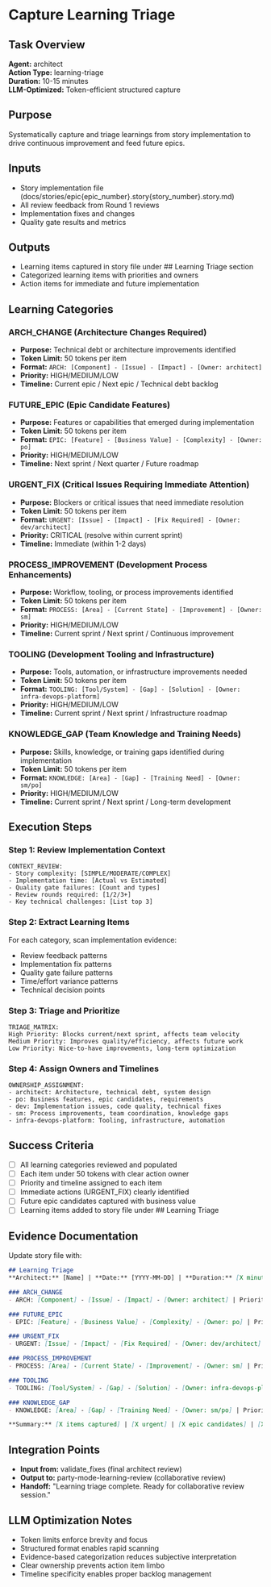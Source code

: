 # Capture Learning Triage

## Task Overview
**Agent:** architect  
**Action Type:** learning-triage  
**Duration:** 10-15 minutes  
**LLM-Optimized:** Token-efficient structured capture  

## Purpose
Systematically capture and triage learnings from story implementation to drive continuous improvement and feed future epics.

## Inputs
- Story implementation file (docs/stories/epic{epic_number}.story{story_number}.story.md)
- All review feedback from Round 1 reviews
- Implementation fixes and changes
- Quality gate results and metrics

## Outputs
- Learning items captured in story file under ## Learning Triage section
- Categorized learning items with priorities and owners
- Action items for immediate and future implementation

## Learning Categories

### ARCH_CHANGE (Architecture Changes Required)
- **Purpose:** Technical debt or architecture improvements identified
- **Token Limit:** 50 tokens per item
- **Format:** `ARCH: [Component] - [Issue] - [Impact] - [Owner: architect]`
- **Priority:** HIGH/MEDIUM/LOW
- **Timeline:** Current epic / Next epic / Technical debt backlog

### FUTURE_EPIC (Epic Candidate Features)
- **Purpose:** Features or capabilities that emerged during implementation  
- **Token Limit:** 50 tokens per item
- **Format:** `EPIC: [Feature] - [Business Value] - [Complexity] - [Owner: po]`
- **Priority:** HIGH/MEDIUM/LOW
- **Timeline:** Next sprint / Next quarter / Future roadmap

### URGENT_FIX (Critical Issues Requiring Immediate Attention)
- **Purpose:** Blockers or critical issues that need immediate resolution
- **Token Limit:** 50 tokens per item  
- **Format:** `URGENT: [Issue] - [Impact] - [Fix Required] - [Owner: dev/architect]`
- **Priority:** CRITICAL (resolve within current sprint)
- **Timeline:** Immediate (within 1-2 days)

### PROCESS_IMPROVEMENT (Development Process Enhancements)
- **Purpose:** Workflow, tooling, or process improvements identified
- **Token Limit:** 50 tokens per item
- **Format:** `PROCESS: [Area] - [Current State] - [Improvement] - [Owner: sm]`
- **Priority:** HIGH/MEDIUM/LOW
- **Timeline:** Current sprint / Next sprint / Continuous improvement

### TOOLING (Development Tooling and Infrastructure)
- **Purpose:** Tools, automation, or infrastructure improvements needed
- **Token Limit:** 50 tokens per item
- **Format:** `TOOLING: [Tool/System] - [Gap] - [Solution] - [Owner: infra-devops-platform]`
- **Priority:** HIGH/MEDIUM/LOW
- **Timeline:** Current sprint / Next sprint / Infrastructure roadmap

### KNOWLEDGE_GAP (Team Knowledge and Training Needs)
- **Purpose:** Skills, knowledge, or training gaps identified during implementation
- **Token Limit:** 50 tokens per item
- **Format:** `KNOWLEDGE: [Area] - [Gap] - [Training Need] - [Owner: sm/po]`
- **Priority:** HIGH/MEDIUM/LOW
- **Timeline:** Current sprint / Next sprint / Long-term development

## Execution Steps

### Step 1: Review Implementation Context
```
CONTEXT_REVIEW:
- Story complexity: [SIMPLE/MODERATE/COMPLEX]
- Implementation time: [Actual vs Estimated]
- Quality gate failures: [Count and types]
- Review rounds required: [1/2/3+]
- Key technical challenges: [List top 3]
```

### Step 2: Extract Learning Items
For each category, scan implementation evidence:
- Review feedback patterns
- Implementation fix patterns  
- Quality gate failure patterns
- Time/effort variance patterns
- Technical decision points

### Step 3: Triage and Prioritize
```
TRIAGE_MATRIX:
High Priority: Blocks current/next sprint, affects team velocity
Medium Priority: Improves quality/efficiency, affects future work
Low Priority: Nice-to-have improvements, long-term optimization
```

### Step 4: Assign Owners and Timelines
```
OWNERSHIP_ASSIGNMENT:
- architect: Architecture, technical debt, system design
- po: Business features, epic candidates, requirements
- dev: Implementation issues, code quality, technical fixes
- sm: Process improvements, team coordination, knowledge gaps  
- infra-devops-platform: Tooling, infrastructure, automation
```

## Success Criteria
- [ ] All learning categories reviewed and populated
- [ ] Each item under 50 tokens with clear action owner
- [ ] Priority and timeline assigned to each item
- [ ] Immediate actions (URGENT_FIX) clearly identified
- [ ] Future epic candidates captured with business value
- [ ] Learning items added to story file under ## Learning Triage

## Evidence Documentation
Update story file with:
```markdown
## Learning Triage
**Architect:** [Name] | **Date:** [YYYY-MM-DD] | **Duration:** [X minutes]

### ARCH_CHANGE
- ARCH: [Component] - [Issue] - [Impact] - [Owner: architect] | Priority: [HIGH/MEDIUM/LOW] | Timeline: [Current/Next/Backlog]

### FUTURE_EPIC  
- EPIC: [Feature] - [Business Value] - [Complexity] - [Owner: po] | Priority: [HIGH/MEDIUM/LOW] | Timeline: [Next/Quarter/Future]

### URGENT_FIX
- URGENT: [Issue] - [Impact] - [Fix Required] - [Owner: dev/architect] | Priority: CRITICAL | Timeline: Immediate

### PROCESS_IMPROVEMENT
- PROCESS: [Area] - [Current State] - [Improvement] - [Owner: sm] | Priority: [HIGH/MEDIUM/LOW] | Timeline: [Current/Next/Continuous]

### TOOLING
- TOOLING: [Tool/System] - [Gap] - [Solution] - [Owner: infra-devops-platform] | Priority: [HIGH/MEDIUM/LOW] | Timeline: [Current/Next/Infrastructure]

### KNOWLEDGE_GAP
- KNOWLEDGE: [Area] - [Gap] - [Training Need] - [Owner: sm/po] | Priority: [HIGH/MEDIUM/LOW] | Timeline: [Current/Next/Long-term]

**Summary:** [X items captured] | [X urgent] | [X epic candidates] | [X process improvements]
```

## Integration Points
- **Input from:** validate_fixes (final architect review)
- **Output to:** party-mode-learning-review (collaborative review)
- **Handoff:** "Learning triage complete. Ready for collaborative review session."

## LLM Optimization Notes
- Token limits enforce brevity and focus
- Structured format enables rapid scanning
- Evidence-based categorization reduces subjective interpretation
- Clear ownership prevents action item limbo
- Timeline specificity enables proper backlog management